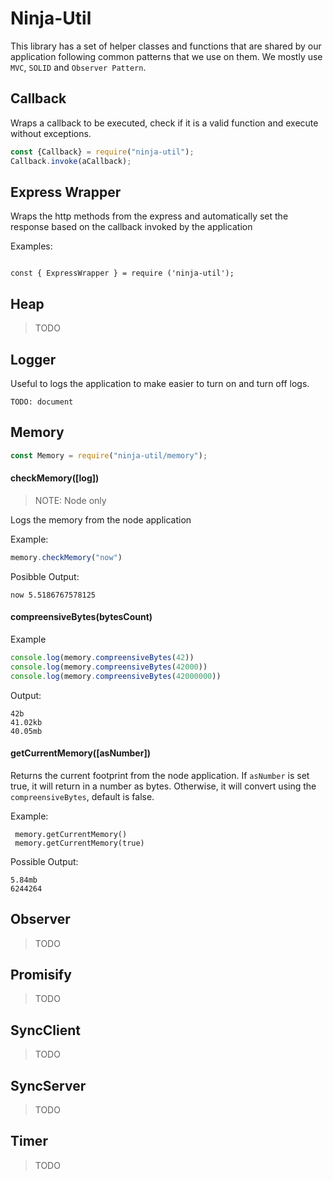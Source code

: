 # Ninja-Util

This library has a set of helper classes and functions that are shared by our application following common patterns that we use on them. We mostly use `MVC`, `SOLID` and `Observer Pattern`.


## Callback

Wraps a callback to be executed, check if it is a valid function and execute without exceptions.

```js
const {Callback} = require("ninja-util");
Callback.invoke(aCallback); 
```

## Express Wrapper

Wraps the http methods from the express and automatically set the  response based on the callback invoked by the application

Examples:
```

const { ExpressWrapper } = require ('ninja-util');

```

## Heap

> TODO

## Logger

Useful to logs the application to make easier to turn on and turn off logs.

`TODO: document`
## Memory


```js
const Memory = require("ninja-util/memory");
```

#### checkMemory([log]) 
> NOTE: Node only

Logs the memory from the node application

Example:
```js
memory.checkMemory("now")
```

Posibble Output:
```
now 5.5186767578125
```

#### compreensiveBytes(bytesCount) 

Example
```js
console.log(memory.compreensiveBytes(42))
console.log(memory.compreensiveBytes(42000))
console.log(memory.compreensiveBytes(42000000))
```

Output:
```
42b
41.02kb
40.05mb
```

#### getCurrentMemory([asNumber])

Returns the current footprint from the node application. If `asNumber` is set true, it will return in a number as bytes. Otherwise, it will convert using the `compreensiveBytes`, default is false.

Example:
```
 memory.getCurrentMemory()
 memory.getCurrentMemory(true)
```

Possible Output:

```
5.84mb
6244264
```

## Observer

> TODO

## Promisify

> TODO

## SyncClient

> TODO

## SyncServer

> TODO

## Timer

> TODO